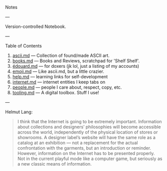 Notes

—

Version-controlled Notebook.

—

Table of Contents

1. [ascii.md](https://github.com/edouerd/notes/blob/gh-pages/ascii.md) — Collection of found/made ASCII art.
2. [books.md](https://github.com/edouerd/notes/blob/gh-pages/books.md) — Books and Reviews, scratchpad for 'Shelf Shelf'.
3. [édouard.md](https://github.com/edouerd/notes/blob/gh-pages/edouard.md) — for doxers (jk lol, just a listing of my accounts)
4. [emoji.md](https://github.com/edouerd/notes/blob/gh-pages/emoji.md) — Like ascii.md, but a little crazier.
5. [help.md](https://github.com/edouerd/notes/blob/gh-pages/help.md) — learning links for self-development
6. [internet.md](https://github.com/edouerd/notes/blob/gh-pages/internet.md) — internet entities I keep tabs on
7. [people.md](https://github.com/edouerd/notes/blob/gh-pages/people.md) — people I care about, respect, copy, etc.
8. [tooling.md](https://github.com/edouerd/notes/blob/gh-pages/tooling.md) — A digital toolbox. Stuff I use!

—

Helmut Lang:

> I think that the Internet is going to be extremely important. Information about collections and designers’ philosophies will become accessible across the world, independently of the physical location of stores or showrooms. A designer label’s website will have the same role as a catalog at an exhibition — not a replacement for the actual confrontation with the garments, but an introduction or reminder. However, information on the Internet has to be presented properly. Not in the current playful mode like a computer game, but seriously as a new classic means of information.
